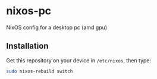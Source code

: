 # nixos-pc
NixOS config for a desktop pc (amd gpu)

## Installation
Get this repository on your device in `/etc/nixos`, then type:
```bash
sudo nixos-rebuild switch
```
